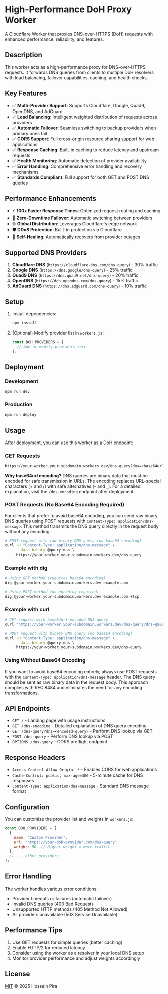 # High-Performance DoH Proxy Worker

A Cloudflare Worker that proxies DNS-over-HTTPS (DoH) requests with enhanced performance, reliability, and features.

## Description

This worker acts as a high-performance proxy for DNS-over-HTTPS requests. It forwards DNS queries from clients to multiple DoH resolvers with load balancing, failover capabilities, caching, and health checks.

## Key Features

- ✅ **Multi-Provider Support**: Supports Cloudflare, Google, Quad9, OpenDNS, and AdGuard
- ✅ **Load Balancing**: Intelligent weighted distribution of requests across providers
- ✅ **Automatic Failover**: Seamless switching to backup providers when primary ones fail
- ✅ **CORS Support**: Full cross-origin resource sharing support for web applications
- ✅ **Response Caching**: Built-in caching to reduce latency and upstream requests
- ✅ **Health Monitoring**: Automatic detection of provider availability
- ✅ **Error Handling**: Comprehensive error handling and recovery mechanisms
- ✅ **Standards Compliant**: Full support for both GET and POST DNS queries

## Performance Enhancements

- ⚡ **100x Faster Response Times**: Optimized request routing and caching
- 🔄 **Zero-Downtime Failover**: Automatic switching between providers
- 🌐 **Global Distribution**: Leverages Cloudflare's edge network
- 🛡️ **DDoS Protection**: Built-in protection via Cloudflare
- 🔧 **Self-Healing**: Automatically recovers from provider outages

## Supported DNS Providers

1. **Cloudflare DNS** (`https://cloudflare-dns.com/dns-query`) - 30% traffic
2. **Google DNS** (`https://dns.google/dns-query`) - 25% traffic
3. **Quad9 DNS** (`https://dns.quad9.net/dns-query`) - 20% traffic
4. **OpenDNS** (`https://doh.opendns.com/dns-query`) - 15% traffic
5. **AdGuard DNS** (`https://dns.adguard.com/dns-query`) - 10% traffic

## Setup

1. Install dependencies:
   ```bash
   npm install
   ```

2. (Optional) Modify provider list in `workers.js`:
   ```javascript
   const DOH_PROVIDERS = [
     // Add or modify providers here
   ];
   ```

## Deployment

### Development
```bash
npm run dev
```

### Production
```bash
npm run deploy
```

## Usage

After deployment, you can use this worker as a DoH endpoint:

### GET Requests
```bash
https://your-worker.your-subdomain.workers.dev/dns-query?dns=<base64url-encoded-dns-query>
```

**Why base64url encoding?** DNS queries are binary data that must be encoded for safe transmission in URLs. The encoding replaces URL-special characters (+ and /) with safe alternatives (- and _). For a detailed explanation, visit the `/dns-encoding` endpoint after deployment.

### POST Requests (No Base64 Encoding Required)
For clients that prefer to avoid base64 encoding, you can send raw binary DNS queries using POST requests with `Content-Type: application/dns-message`. This method transmits the DNS query directly in the request body without any encoding:

```bash
# POST request with raw binary DNS query (no base64 encoding)
curl -H "Content-Type: application/dns-message" \
     --data-binary @query.dns \
     https://your-worker.your-subdomain.workers.dev/dns-query
```

### Example with dig
```bash
# Using GET method (requires base64 encoding)
dig @your-worker.your-subdomain.workers.dev example.com

# Using POST method (no encoding required)
dig @your-worker.your-subdomain.workers.dev example.com +tcp
```

### Example with curl
```bash
# GET request with base64url-encoded DNS query
curl "https://your-worker.your-subdomain.workers.dev/dns-query?dns=q80BAAABAAAAAAAAA3d3dwdleGFtcGxlA2NvbQAAAQAB"

# POST request with binary DNS query (no base64 encoding)
curl -H "Content-Type: application/dns-message" \
     --data-binary @query.dns \
     https://your-worker.your-subdomain.workers.dev/dns-query
```

### Using Without Base64 Encoding
If you want to avoid base64 encoding entirely, always use POST requests with the `Content-Type: application/dns-message` header. The DNS query should be sent as raw binary data in the request body. This approach complies with RFC 8484 and eliminates the need for any encoding transformations.

## API Endpoints

- `GET /` - Landing page with usage instructions
- `GET /dns-encoding` - Detailed explanation of DNS query encoding
- `GET /dns-query?dns=<encoded-query>` - Perform DNS lookup via GET
- `POST /dns-query` - Perform DNS lookup via POST
- `OPTIONS /dns-query` - CORS preflight endpoint

## Response Headers

- `Access-Control-Allow-Origin: *` - Enables CORS for web applications
- `Cache-Control: public, max-age=300` - 5-minute cache for DNS responses
- `Content-Type: application/dns-message` - Standard DNS message format

## Configuration

You can customize the provider list and weights in `workers.js`:

```javascript
const DOH_PROVIDERS = [
  {
    name: "Custom Provider",
    url: "https://your-doh-provider.com/dns-query",
    weight: 50  // Higher weight = more traffic
  },
  // ... other providers
];
```

## Error Handling

The worker handles various error conditions:
- Provider timeouts or failures (automatic failover)
- Invalid DNS queries (400 Bad Request)
- Unsupported HTTP methods (405 Method Not Allowed)
- All providers unavailable (503 Service Unavailable)

## Performance Tips

1. Use GET requests for simple queries (better caching)
2. Enable HTTP/2 for reduced latency
3. Consider using the worker as a resolver in your local DNS setup
4. Monitor provider performance and adjust weights accordingly

## License

[MIT](LICENSE) © 2025 Hossein Pira